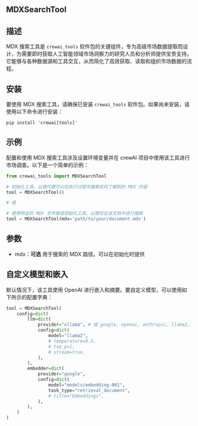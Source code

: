 ## MDXSearchTool

## 描述

MDX 搜索工具是 `crewai_tools` 软件包的关键组件，专为高级市场数据提取而设计，为需要即时获取人工智能领域市场洞察力的研究人员和分析师提供宝贵支持。它能够与各种数据源和工具交互，从而简化了高效获取、读取和组织市场数据的流程。

## 安装

要使用 MDX 搜索工具，请确保已安装 `crewai_tools` 软件包。如果尚未安装，请使用以下命令进行安装：

```shell
pip install 'crewai[tools]'
```

## 示例

配置和使用 MDX 搜索工具涉及设置环境变量并在 crewAI 项目中使用该工具进行市场调查。以下是一个简单的示例：

```python
from crewai_tools import MDXSearchTool

# 初始化工具，以便代理可以在执行过程中搜索任何了解到的 MDX 内容
tool = MDXSearchTool()

# 或

# 使用特定的 MDX 文件路径初始化工具，以便仅在该文档中进行搜索
tool = MDXSearchTool(mdx='path/to/your/document.mdx')
```

## 参数

- mdx：**可选** 用于搜索的 MDX 路径。可以在初始化时提供

## 自定义模型和嵌入

默认情况下，该工具使用 OpenAI 进行嵌入和摘要。要自定义模型，可以使用如下所示的配置字典：

```python
tool = MDXSearchTool(
    config=dict(
        llm=dict(
            provider="ollama", # 或 google, openai, anthropic, llama2, ...
            config=dict(
                model="llama2",
                # temperature=0.5,
                # top_p=1,
                # stream=true,
            ),
        ),
        embedder=dict(
            provider="google",
            config=dict(
                model="models/embedding-001",
                task_type="retrieval_document",
                # title="Embeddings",
            ),
        ),
    )
)
```
